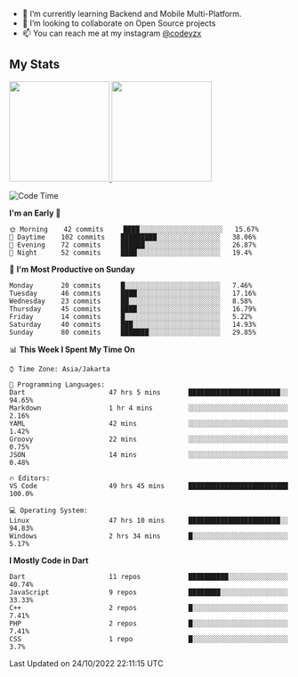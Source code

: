 - 🌱 I’m currently learning Backend and Mobile Multi-Platform.
- 👯 I’m looking to collaborate on Open Source projects
- 📫 You can reach me at my instagram <a href="https://www.instagram.com/codeyzx/">@codeyzx</a>

## My Stats
<p align="left">
<a href="https://github.com/codeyzx">
  <img height="180em" src="https://github-readme-stats-eight-theta.vercel.app/api?username=codeyzx&show_icons=true&theme=algolia&include_all_commits=true&count_private=true"/>
  <img height="180em" src="https://github-readme-stats-eight-theta.vercel.app/api/top-langs/?username=codeyzx&layout=compact&langs_count=8&theme=algolia"/>
</a>
</p>

<!--START_SECTION:waka-->
![Code Time](http://img.shields.io/badge/Code%20Time-229%20hrs%2059%20mins-blue)

**I'm an Early 🐤** 

```text
🌞 Morning    42 commits     ████░░░░░░░░░░░░░░░░░░░░░   15.67% 
🌆 Daytime    102 commits    █████████░░░░░░░░░░░░░░░░   38.06% 
🌃 Evening    72 commits     ██████░░░░░░░░░░░░░░░░░░░   26.87% 
🌙 Night      52 commits     ████░░░░░░░░░░░░░░░░░░░░░   19.4%

```
📅 **I'm Most Productive on Sunday** 

```text
Monday       20 commits     █░░░░░░░░░░░░░░░░░░░░░░░░   7.46% 
Tuesday      46 commits     ████░░░░░░░░░░░░░░░░░░░░░   17.16% 
Wednesday    23 commits     ██░░░░░░░░░░░░░░░░░░░░░░░   8.58% 
Thursday     45 commits     ████░░░░░░░░░░░░░░░░░░░░░   16.79% 
Friday       14 commits     █░░░░░░░░░░░░░░░░░░░░░░░░   5.22% 
Saturday     40 commits     ███░░░░░░░░░░░░░░░░░░░░░░   14.93% 
Sunday       80 commits     ███████░░░░░░░░░░░░░░░░░░   29.85%

```


📊 **This Week I Spent My Time On** 

```text
⌚︎ Time Zone: Asia/Jakarta

💬 Programming Languages: 
Dart                     47 hrs 5 mins       ███████████████████████░░   94.65% 
Markdown                 1 hr 4 mins         ░░░░░░░░░░░░░░░░░░░░░░░░░   2.16% 
YAML                     42 mins             ░░░░░░░░░░░░░░░░░░░░░░░░░   1.42% 
Groovy                   22 mins             ░░░░░░░░░░░░░░░░░░░░░░░░░   0.75% 
JSON                     14 mins             ░░░░░░░░░░░░░░░░░░░░░░░░░   0.48%

🔥 Editors: 
VS Code                  49 hrs 45 mins      █████████████████████████   100.0%

💻 Operating System: 
Linux                    47 hrs 10 mins      ███████████████████████░░   94.83% 
Windows                  2 hrs 34 mins       █░░░░░░░░░░░░░░░░░░░░░░░░   5.17%

```

**I Mostly Code in Dart** 

```text
Dart                     11 repos            ██████████░░░░░░░░░░░░░░░   40.74% 
JavaScript               9 repos             ████████░░░░░░░░░░░░░░░░░   33.33% 
C++                      2 repos             █░░░░░░░░░░░░░░░░░░░░░░░░   7.41% 
PHP                      2 repos             █░░░░░░░░░░░░░░░░░░░░░░░░   7.41% 
CSS                      1 repo              █░░░░░░░░░░░░░░░░░░░░░░░░   3.7%

```



 Last Updated on 24/10/2022 22:11:15 UTC
<!--END_SECTION:waka-->
